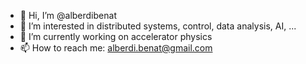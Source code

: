 - 👋 Hi, I’m @alberdibenat
- 👀 I’m interested in distributed systems, control, data analysis, AI, ...
- 🌱 I’m currently working on accelerator physics
- 📫 How to reach me: alberdi.benat@gmail.com

<!---
alberdibenat/alberdibenat is a ✨ special ✨ repository because its `README.md` (this file) appears on your GitHub profile.
You can click the Preview link to take a look at your changes.
--->
